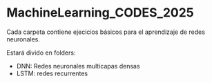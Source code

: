 # MachineLearning_CODES_2025

Cada carpeta contiene ejecicios básicos para el aprendizaje de redes neuronales.

Estará divido en folders:
- DNN: Redes neuronales multicapas densas
- LSTM: redes recurrentes